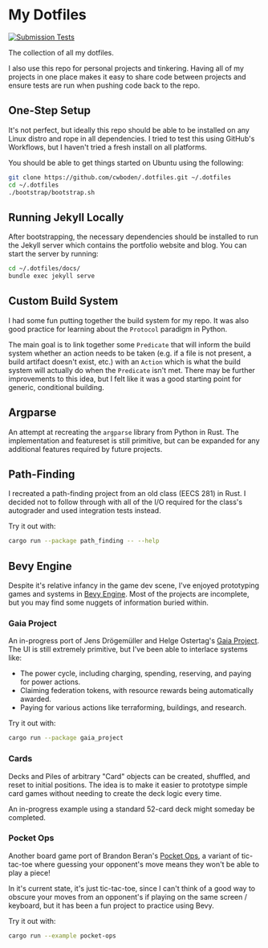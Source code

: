 # My Dotfiles
[![Submission Tests](https://github.com/cwboden/.dotfiles/actions/workflows/submission-tests.yml/badge.svg)](https://github.com/cwboden/.dotfiles/actions/workflows/submission-tests.yml)

The collection of all my dotfiles.

I also use this repo for personal projects and tinkering. Having all of my projects in one place
makes it easy to share code between projects and ensure tests are run when pushing code back to the
repo.

## One-Step Setup
It's not perfect, but ideally this repo should be able to be installed on any Linux distro and rope
in all dependencies. I tried to test this using GitHub's Workflows, but I haven't tried a fresh
install on all platforms.

You should be able to get things started on Ubuntu using the following:

```sh
git clone https://github.com/cwboden/.dotfiles.git ~/.dotfiles
cd ~/.dotfiles
./bootstrap/bootstrap.sh
```

## Running Jekyll Locally
After bootstrapping, the necessary dependencies should be installed to run the Jekyll server which
contains the portfolio website and blog. You can start the server by running:

```sh
cd ~/.dotfiles/docs/
bundle exec jekyll serve
```

## Custom Build System
I had some fun putting together the build system for my repo.  It was also good practice for
learning about the `Protocol` paradigm in Python.

The main goal is to link together some `Predicate` that will inform the build system whether an
action needs to be taken (e.g. if a file is not present, a build artifact doesn't exist, etc.) with
an `Action` which is what the build system will actually do when the `Predicate` isn't met. There
may be further improvements to this idea, but I felt like it was a good starting point for generic,
conditional building.

## Argparse
An attempt at recreating the `argparse` library from Python in Rust. The implementation and
featureset is still primitive, but can be expanded for any additional features required by future
projects.

## Path-Finding
I recreated a path-finding project from an old class (EECS 281) in Rust. I decided not to follow
through with all of the I/O required for the class's autograder and used integration tests instead.

Try it out with:

```sh
cargo run --package path_finding -- --help
```

## Bevy Engine
Despite it's relative infancy in the game dev scene, I've enjoyed prototyping games and systems in
[Bevy Engine](https://bevyengine.org/). Most of the projects are incomplete, but you may find some
nuggets of information buried within.

### Gaia Project
An in-progress port of Jens Drögemüller and Helge Ostertag's [Gaia
Project](https://boardgamegeek.com/boardgame/220308/gaia-project). The UI is still extremely
primitive, but I've been able to interlace systems like:
 - The power cycle, including charging, spending, reserving, and paying for power actions.
 - Claiming federation tokens, with resource rewards being automatically awarded.
 - Paying for various actions like terraforming, buildings, and research.

Try it out with:

```sh
cargo run --package gaia_project
```

### Cards
Decks and Piles of arbitrary "Card" objects can be created, shuffled, and reset to initial
positions. The idea is to make it easier to prototype simple card games without needing to create
the deck logic every time.

An in-progress example using a standard 52-card deck might someday be completed.

### Pocket Ops
Another board game port of Brandon Beran's [Pocket
Ops](https://boardgamegeek.com/boardgame/216234/pocket-ops), a variant of tic-tac-toe where guessing
your opponent's move means they won't be able to play a piece!

In it's current state, it's just tic-tac-toe, since I can't think of a good way to obscure your
moves from an opponent's if playing on the same screen / keyboard, but it has been a fun project to
practice using Bevy.

Try it out with:

```sh
cargo run --example pocket-ops
```
